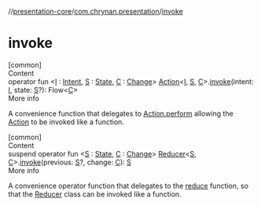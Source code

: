 //[presentation-core](../../index.md)/[com.chrynan.presentation](index.md)/[invoke](invoke.md)



# invoke  
[common]  
Content  
operator fun <[I](invoke.md) : [Intent](-intent/index.md), [S](invoke.md) : [State](-state/index.md), [C](invoke.md) : [Change](-change/index.md)> [Action](-action/index.md)<[I](invoke.md), [S](invoke.md), [C](invoke.md)>.[invoke](invoke.md)(intent: [I](invoke.md), state: [S](invoke.md)?): Flow<[C](invoke.md)>  
More info  


A convenience function that delegates to [Action.perform](-action/perform.md) allowing the [Action](-action/index.md) to be invoked like a function.

  


[common]  
Content  
suspend operator fun <[S](invoke.md) : [State](-state/index.md), [C](invoke.md) : [Change](-change/index.md)> [Reducer](-reducer/index.md)<[S](invoke.md), [C](invoke.md)>.[invoke](invoke.md)(previous: [S](invoke.md)?, change: [C](invoke.md)): [S](invoke.md)  
More info  


A convenience operator function that delegates to the [reduce](https://kotlinlang.org/api/latest/jvm/stdlib/kotlin.collections/index.html) function, so that the [Reducer](-reducer/index.md) class can be invoked like a function.

  



